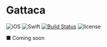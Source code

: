# Gattaca

![iOS](https://img.shields.io/badge/iOS-9.0%2B-orange.svg) 
![Swift](https://img.shields.io/badge/Swift-3.1-orange.svg)
[![Build Status](https://travis-ci.org/turingcorp/gattaca.svg?branch=master)](https://travis-ci.org/turingcorp/gattaca)
![license](https://img.shields.io/github/license/mashape/apistatus.svg?style=plastic)


■ Coming soon

